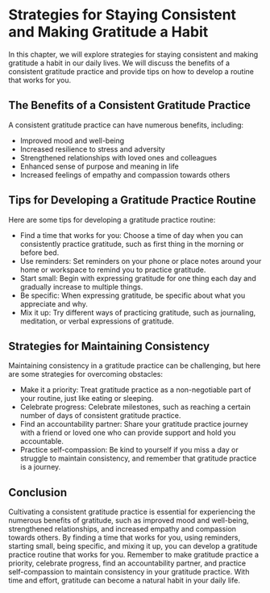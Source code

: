 Strategies for Staying Consistent and Making Gratitude a Habit
===========================================================================================================

In this chapter, we will explore strategies for staying consistent and making gratitude a habit in our daily lives. We will discuss the benefits of a consistent gratitude practice and provide tips on how to develop a routine that works for you.

The Benefits of a Consistent Gratitude Practice
-----------------------------------------------

A consistent gratitude practice can have numerous benefits, including:

* Improved mood and well-being
* Increased resilience to stress and adversity
* Strengthened relationships with loved ones and colleagues
* Enhanced sense of purpose and meaning in life
* Increased feelings of empathy and compassion towards others

Tips for Developing a Gratitude Practice Routine
------------------------------------------------

Here are some tips for developing a gratitude practice routine:

* Find a time that works for you: Choose a time of day when you can consistently practice gratitude, such as first thing in the morning or before bed.
* Use reminders: Set reminders on your phone or place notes around your home or workspace to remind you to practice gratitude.
* Start small: Begin with expressing gratitude for one thing each day and gradually increase to multiple things.
* Be specific: When expressing gratitude, be specific about what you appreciate and why.
* Mix it up: Try different ways of practicing gratitude, such as journaling, meditation, or verbal expressions of gratitude.

Strategies for Maintaining Consistency
--------------------------------------

Maintaining consistency in a gratitude practice can be challenging, but here are some strategies for overcoming obstacles:

* Make it a priority: Treat gratitude practice as a non-negotiable part of your routine, just like eating or sleeping.
* Celebrate progress: Celebrate milestones, such as reaching a certain number of days of consistent gratitude practice.
* Find an accountability partner: Share your gratitude practice journey with a friend or loved one who can provide support and hold you accountable.
* Practice self-compassion: Be kind to yourself if you miss a day or struggle to maintain consistency, and remember that gratitude practice is a journey.

Conclusion
----------

Cultivating a consistent gratitude practice is essential for experiencing the numerous benefits of gratitude, such as improved mood and well-being, strengthened relationships, and increased empathy and compassion towards others. By finding a time that works for you, using reminders, starting small, being specific, and mixing it up, you can develop a gratitude practice routine that works for you. Remember to make gratitude practice a priority, celebrate progress, find an accountability partner, and practice self-compassion to maintain consistency in your gratitude practice. With time and effort, gratitude can become a natural habit in your daily life.
